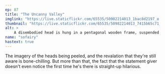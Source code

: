 ```yaml
---
ep: 87
title: "The Uncanny Valley"
imglink: "https://live.staticflickr.com/65535/50982214013_1bac8d2197_o.jpg"
thumbnail: "https://live.staticflickr.com/65535/50982214013_7415b65c71_q.jpg"
alt: >
    A disembodied head is hung in a pentagonal wooden frame, suspended by four hooks and wires. The mouth is open in a scream and blank eyes stare at the figure in the foreground. This figure is shown from the back, from the shoulders up. It is made of fabric that is coming apart at the seams, and small bugs scurry from these holes in the seams. It is wearing a cracked mask, and the words “Uncanny Valley” float in the top left corner.
name: "sofairy"
hastext: true
---
```

The imagery of the heads being peeled, and the revalation that they're still aware is bone-chilling. But more than that, the fact that the statement giver doesn't even notice the first time he's there is straight-up hilarious.